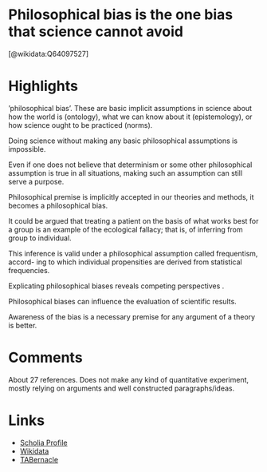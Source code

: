 
Philosophical bias is the one bias that science cannot avoid
============================================================
  
  [@wikidata:Q64097527]  

# Highlights

’philosophical bias’. These are basic implicit assumptions in science about how the world is (ontology), what we can know about it (epistemology), or how science ought to be practiced (norms).

Doing science without making any basic philosophical assumptions is impossible.

Even if one does not believe that determinism or some other philosophical assumption is true in all situations, making such an assumption can still serve a purpose.

Philosophical premise is implicitly accepted in our theories and methods, it becomes a philosophical bias.

It could be argued that treating a patient on the basis of what works best for a group is an example of the ecological fallacy; that is, of inferring from group to individual. 

This inference is valid under a philosophical assumption called frequentism, accord- ing to which individual propensities are derived from statistical frequencies.

Explicating philosophical biases reveals competing perspectives .

Philosophical biases can influence the evaluation of scientific results.

Awareness of the bias is a necessary premise for any argument of a theory is better.

# Comments
About 27 references. Does not make any kind of quantitative experiment, mostly relying on arguments and well constructed paragraphs/ideas.

# Links
  
 * [Scholia Profile](https://scholia.toolforge.org/work/Q64097527)  
 * [Wikidata](https://www.wikidata.org/wiki/Q64097527)  
 * [TABernacle](https://tabernacle.toolforge.org/?#/tab/manual/Q64097527/P921%3BP4510)  
